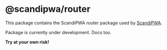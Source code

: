 # @scandipwa/router

This package contains the ScandiPWA router package used by [ScandiPWA](https://github.com/scandipwa/create-scandipwa-app).

Package is currently under development. Docs too.

**Try at your own risk!**